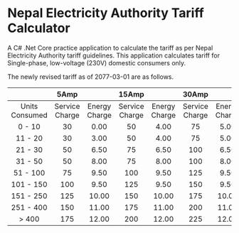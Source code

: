 # Nepal Electricity Authority Tariff Calculator
A C# .Net Core practice application to calculate the tariff as per Nepal Electricity Authority tariff guidelines. This application calculates tariff for Single-phase, low-voltage (230V) domestic consumers only.

The newly revised tariff as of 2077-03-01 are as follows.

|                |              5Amp             ||              15Amp            ||              30Amp            ||              60Amp            ||
|:--------------:|:--------------:|:-------------:|:--------------:|:-------------:|:--------------:|:-------------:|:--------------:|:-------------:|
| Units Consumed | Service Charge | Energy Charge | Service Charge | Energy Charge | Service Charge | Energy Charge | Service Charge | Energy Charge |
|     0 - 10     |       30       |      0.00     |       50       |      4.00     |       75       |      5.00     |       125      |      6.00     |
|     11 - 20    |       30       |      3.00     |       50       |      4.00     |       75       |      5.00     |       125      |      6.00     |
|     21 - 30    |       50       |      6.50     |       75       |      6.50     |       100      |      6.50     |       125      |      6.50     |
|     31 - 50    |       50       |      8.00     |       75       |      8.00     |       100      |      8.00     |       125      |      8.00     |
|    51 - 100    |       75       |      9.50     |       100      |      9.50     |       125      |      9.50     |       150      |      9.50     |
|    101 - 150   |       100      |      9.50     |       125      |      9.50     |       150      |      9.50     |       200      |      9.50     |
|    151 - 250   |       125      |     10.00     |       150      |     10.00     |       175      |     10.00     |       200      |     10.00     |
|    251 - 400   |       150      |     11.00     |       175      |     11.00     |       200      |     11.00     |       250      |     11.00     |
|      > 400     |       175      |     12.00     |       200      |     12.00     |       225      |     12.00     |       275      |     12.00     |
